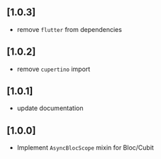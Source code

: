 ## [1.0.3]
* remove `flutter` from dependencies

## [1.0.2]
* remove `cupertino` import

## [1.0.1]
* update documentation

## [1.0.0]
* Implement `AsyncBlocScope` mixin for Bloc/Cubit
